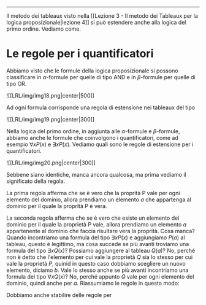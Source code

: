 ----
Il metodo dei tableaux visto nella [[Lezione 3 - Il metodo dei Tableaux per la logica proposizionale|lezione 4]] si può estendere anche alla logica del primo ordine. Vediamo come.

# Le regole per i quantificatori
Abbiamo visto che le formule della logica proposizionale si possono classificare in $\alpha$-formule per quelle di tipo AND e in $\beta$-formule per quelle di tipo OR.

![[LRL/img/img18.png|center|500]]

Ad ogni formula corrisponde una regola di estensione nei tableaux del tipo

![[LRL/img/img19.png|center|300]]

Nella logica del primo ordine, in aggiunta alle $\alpha$-formule e $\beta$-formule, abbiamo anche le formule che coinvolgono i quantificatori, come ad esempio $\forall x P(x)$ e $\exists x P(x)$. Vediamo quali sono le regole di estensione per i quantificatori.

![[LRL/img/img20.png|center|300]]

Sebbene siano identiche, manca ancora qualcosa, ma prima vediamo il significato della regola.

La prima regola afferma che se è vero che la proprità P vale per ogni elemento del dominio, allora prendiamo un elemento $a$ che appartenga al dominio per il quale la proprità P è vera.

La seconda regola afferma che se è vero che esiste un elemento del dominio per il quale la proprietà P vale, allora prendiamo un elemento $a$ appartenente al dominio che faccia risultare vera la proprità. Cosa manca?
Quando incontriamo una formula del tipo $\exists x P(x)$ e aggiungiamo $P(a)$ al tableau, questo è legittimo, ma cosa succede se più avanti troviamo una formula del tipo $\exists x Q(x)$? Possiamo aggiungere al tableau $Q(a)$? No, perché non è detto che l'elemento per cui vale la proprietà $Q$ sia lo stesso per cui vale la proprietà $P$, quinid in questo caso dobbiamo scegliere un nuovo elemento, diciamo $b$. 
Vale lo stesso anche se più avanti incontriamo una formula del tipo $\forall x Q(x)$? No, perché appunto $Q$ vale per ogni elemento del dominio, quindi anche per $a$. Riassumiamo le regole in questo modo:

Dobbiamo anche stabilire delle regole per